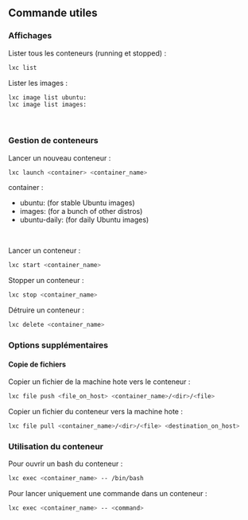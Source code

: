 ## Commande utiles

### Affichages
Lister tous les conteneurs (running et stopped) :
```bash
lxc list
```

Lister les images :
```bash
lxc image list ubuntu:
lxc image list images:
```
<br>

### Gestion de conteneurs
Lancer un nouveau conteneur :
```bash
lxc launch <container> <container_name>
```
container :
* ubuntu: (for stable Ubuntu images)
* images: (for a bunch of other distros)
* ubuntu-daily: (for daily Ubuntu images)
<br>

Lancer un conteneur :
```bash
lxc start <container_name>
```
Stopper un conteneur : 
```bash
lxc stop <container_name>
```
Détruire un conteneur :
```bash
lxc delete <container_name>
```

### Options supplémentaires
#### Copie de fichiers
Copier un fichier de la machine hote vers le conteneur :
```bash
lxc file push <file_on_host> <container_name>/<dir>/<file>
```
Copier un fichier du conteneur vers la machine hote :
```bash
lxc file pull <container_name>/<dir>/<file> <destination_on_host>
```
### Utilisation du conteneur
Pour ouvrir un bash du conteneur :
```bash
lxc exec <container_name> -- /bin/bash
```
Pour lancer uniquement une commande dans un conteneur :
```bash
lxc exec <container_name> -- <command>
```
